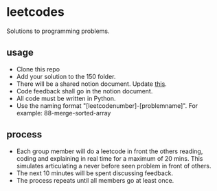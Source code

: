 # leetcodes
Solutions to programming problems.

## usage
* Clone this repo
* Add your solution to the 150 folder.
* There will be a shared notion document. Update [this](https://www.notion.so/marcbeep/leetcodes-17bf3b51759280dbbf53d64f9f219819?pvs=4).
* Code feedback shall go in the notion document.
* All code must be written in Python.
* Use the naming format "[leetcodenumber]-[problemname]". For example: 88-merge-sorted-array

## process
* Each group member will do a leetcode in front the others reading, coding and explaining in real time for a maximum of 20 mins. This simulates articulating a never before seen problem in front of others.
* The next 10 minutes will be spent discussing feedback.
* The process repeats until all members go at least once. 
